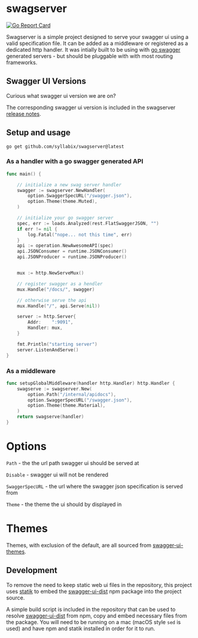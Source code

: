 # swagserver

[![Go Report Card](https://goreportcard.com/badge/github.com/syllabix/swagserver)](https://goreportcard.com/report/github.com/syllabix/swagserver)

Swagserver is a simple project designed to serve your swagger ui using a valid specification file. It can be added as a middleware or registered as a dedicated http handler. It was intially built to be using with [go swagger](https://github.com/go-swagger/go-swagger) generated servers - but should be pluggable with with most routing frameworks.

## Swagger UI Versions

Curious what swagger ui version we are on?

The corresponding swagger ui version is included in the swagserver [release notes](https://github.com/syllabix/swagserver/releases).

## Setup and usage

```
go get github.com/syllabix/swagserver@latest
```

### As a handler with a go swagger generated API

```go
func main() {

	// initialize a new swag server handler
	swagger := swagserver.NewHandler(
		option.SwaggerSpecURL("/swagger.json"),
		option.Theme(theme.Muted),
	)

	// initialize your go swagger server
	spec, err := loads.Analyzed(rest.FlatSwaggerJSON, "")
	if err != nil {
		log.Fatal("nope... not this time", err)
	}
	api := operation.NewAwesomeAPI(spec)
	api.JSONConsumer = runtime.JSONConsumer()
	api.JSONProducer = runtime.JSONProducer()


	mux := http.NewServeMux()

	// register swagger as a hendler
	mux.Handle("/docs/", swagger)

	// otherwise serve the api
	mux.Handle("/", api.Serve(nil))

	server := http.Server{
		Addr:    ":9091",
		Handler: mux,
	}

	fmt.Println("starting server")
	server.ListenAndServe()
}
```

### As a middleware

```go
func setupGlobalMiddleware(handler http.Handler) http.Handler {
	swagserve := swagserver.New(
		option.Path("/internal/apidocs"),
		option.SwaggerSpecURL("/swagger.json"),
		option.Theme(theme.Material),
	)
	return swagserve(handler)
}
```

# Options

`Path` - the the url path swagger ui should be served at

`Disable` - swagger ui will not be rendered

`SwaggerSpecURL` - the url where the swagger json specification is served from

`Theme` - the theme the ui should by displayed in

# Themes

Themes, with exclusion of the default, are all sourced from [swagger-ui-themes](https://github.com/ostranme/swagger-ui-themes).

## Development

To remove the need to keep static web ui files in the repository, this project uses [statik](https://github.com/rakyll/statik) to embed the [swagger-ui-dist](https://www.npmjs.com/package/swagger-ui-dist) npm package into the project source.

A simple build script is included in the repository that can be used to resolve [swagger-ui-dist](https://www.npmjs.com/package/swagger-ui-dist) from npm, copy and embed necessary files from the package. You will need to be running on a mac (macOS style `sed` is used) and have npm and statik installed in order for it to run.
